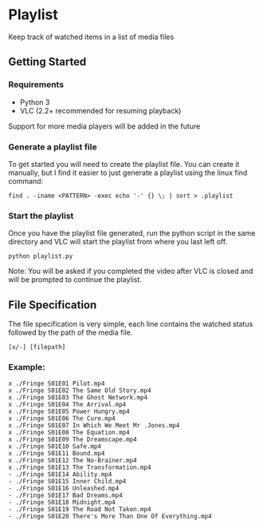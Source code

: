 # Playlist
Keep track of watched items in a list of media files

## Getting Started

### Requirements
- Python 3
- VLC (2.2+ recommended for resuming playback)

Support for more media players will be added in the future

### Generate a playlist file
To get started you will need to create the playlist file. You can create it manually, but I find it easier to just generate a playlist using the linux find command:

    find . -iname <PATTERN> -exec echo '-' {} \; | sort > .playlist

### Start the playlist
Once you have the playlist file generated, run the python script in the same directory and VLC will start the playlist from where you last left off.

    python playlist.py

Note: You will be asked if you completed the video after VLC is closed and will be prompted to continue the playlist.

## File Specification
The file specification is very simple, each line contains the watched status followed by the path of the media file.

    [x/-] [filepath]

### Example:
    x ./Fringe S01E01 Pilot.mp4
    x ./Fringe S01E02 The Same Old Story.mp4
    x ./Fringe S01E03 The Ghost Network.mp4
    x ./Fringe S01E04 The Arrival.mp4
    x ./Fringe S01E05 Power Hungry.mp4
    x ./Fringe S01E06 The Cure.mp4
    x ./Fringe S01E07 In Which We Meet Mr .Jones.mp4
    x ./Fringe S01E08 The Equation.mp4
    x ./Fringe S01E09 The Dreamscape.mp4
    x ./Fringe S01E10 Safe.mp4
    x ./Fringe S01E11 Bound.mp4
    x ./Fringe S01E12 The No-Brainer.mp4
    x ./Fringe S01E13 The Transformation.mp4
    - ./Fringe S01E14 Ability.mp4
    - ./Fringe S01E15 Inner Child.mp4
    - ./Fringe S01E16 Unleashed.mp4
    - ./Fringe S01E17 Bad Dreams.mp4
    - ./Fringe S01E18 Midnight.mp4
    - ./Fringe S01E19 The Road Not Taken.mp4
    - ./Fringe S01E20 There's More Than One Of Everything.mp4
